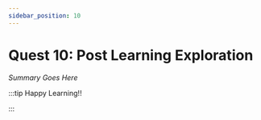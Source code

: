 ```yaml
---
sidebar_position: 10
---
```


# Quest 10: Post Learning Exploration

_Summary Goes Here_

:::tip Happy Learning!!

<QuestButton text="Go To Quest" />

:::


